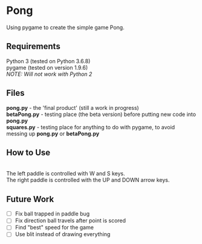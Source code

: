 # Pong
Using pygame to create the simple game Pong. 

## Requirements
Python 3 (tested on Python 3.6.8)
<br />pygame (tested on version 1.9.6)
<br />*NOTE: Will not work with Python 2*

## Files
**pong.py** - the 'final product' (still a work in progress)
<br />**betaPong.py** - testing place (the beta version) before putting new code into **pong.py**
<br />**squares.py** - testing place for anything to do with pygame, to avoid messing up **pong.py** or **betaPong.py**

## How to Use
<br />The left paddle is controlled with W and S keys.
<br />The right paddle is controlled with the UP and DOWN arrow keys.

## Future Work
- [ ] Fix ball trapped in paddle bug
- [ ] Fix direction ball travels after point is scored
- [ ] Find "best" speed for the game
- [ ] Use blit instead of drawing everything
